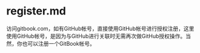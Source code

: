 
# register.md

访问gitbook.com，如有GitHub帐号，直接使用GitHub帐号进行授权注册，这里使用GitHub帐号，是因为与GitHub进行关联时无需再次做GitHub授权操作。当然，你也可以注册一个GitBook帐号。